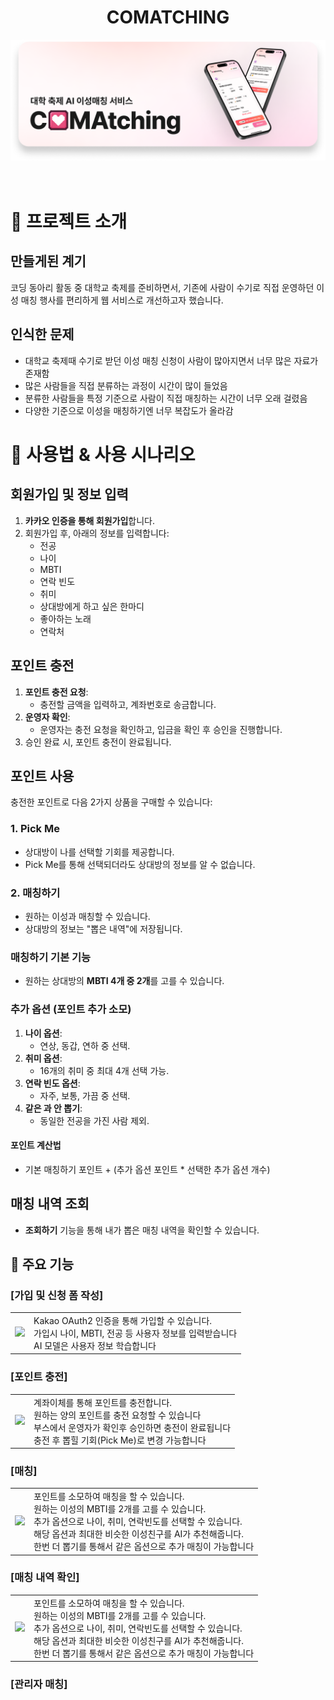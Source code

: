 <div align="center">
  <h1>COMATCHING</h1>
  <img src="https://github.com/COMAtching/.github/blob/main/assets/github_banner.png?raw=true" alt="banner_image">
</div>

<br>
<br>

# 🎈 프로젝트 소개
## 만들게된 계기
코딩 동아리 활동 중 대학교 축제를 준비하면서, 기존에 사람이 수기로 직접 운영하던 이성 매칭 행사를 편리하게 웹 서비스로 개선하고자 했습니다.

## 인식한 문제
 - 대학교 축제때 수기로 받던 이성 매칭 신청이 사람이 많아지면서 너무 많은 자료가 존재함
 - 많은 사람들을 직접 분류하는 과정이 시간이 많이 들었음
 - 분류한 사람들을 특정 기준으로 사람이 직접 매칭하는 시간이 너무 오래 걸렸음
 - 다양한 기준으로 이성을 매칭하기엔 너무 복잡도가 올라감


# 📜 사용법 & 사용 시나리오

## 회원가입 및 정보 입력
1. **카카오 인증을 통해 회원가입**합니다.
2. 회원가입 후, 아래의 정보를 입력합니다:
   - 전공
   - 나이
   - MBTI
   - 연락 빈도
   - 취미
   - 상대방에게 하고 싶은 한마디
   - 좋아하는 노래
   - 연락처

## 포인트 충전
1. **포인트 충전 요청**:
   - 충전할 금액을 입력하고, 계좌번호로 송금합니다.
2. **운영자 확인**:
   - 운영자는 충전 요청을 확인하고, 입금을 확인 후 승인을 진행합니다.
3. 승인 완료 시, 포인트 충전이 완료됩니다.

## 포인트 사용
충전한 포인트로 다음 2가지 상품을 구매할 수 있습니다:

### 1. **Pick Me**
- 상대방이 나를 선택할 기회를 제공합니다.
- Pick Me를 통해 선택되더라도 상대방의 정보를 알 수 없습니다.

### 2. **매칭하기**
- 원하는 이성과 매칭할 수 있습니다.
- 상대방의 정보는 "뽑은 내역"에 저장됩니다.

### 매칭하기 기본 기능
- 원하는 상대방의 **MBTI 4개 중 2개**를 고를 수 있습니다.

### 추가 옵션 (포인트 추가 소모)
1. **나이 옵션**:
   - 연상, 동갑, 연하 중 선택.
2. **취미 옵션**:
   - 16개의 취미 중 최대 4개 선택 가능.
3. **연락 빈도 옵션**:
   - 자주, 보통, 가끔 중 선택.
4. **같은 과 안 뽑기**:
   - 동일한 전공을 가진 사람 제외.

#### 포인트 계산법
- 기본 매칭하기 포인트 + (추가 옵션 포인트 * 선택한 추가 옵션 개수)

## 매칭 내역 조회
- **조회하기** 기능을 통해 내가 뽑은 매칭 내역을 확인할 수 있습니다.



## 🎈 주요 기능
### [가입 및 신청 폼 작성]
<table>
  <tr>
    <td>
      <img src="https://github.com/COMAtching/.github/blob/main/assets/%EC%BD%94%EB%A7%A4%EC%B9%AD_%EA%B0%80%EC%9E%85.gif?raw=true" width="300">
    </td>
    <td>
      Kakao OAuth2 인증을 통해 가입할 수 있습니다. <br>
      가입시 나이, MBTI, 전공 등 사용자 정보를 입력받습니다 <br>
      AI 모델은 사용자 정보 학습합니다  <br>
    </td>
  </tr>
</table>

### [포인트 충전]
<table>
  <tr>
    <td>
      <img src="https://github.com/COMAtching/.github/blob/main/assets/%EC%82%AC%EC%9A%A9%EC%9E%90_%EC%B6%A9%EC%A0%84.gif?raw=true" width="300">
    </td>
    <td>
      계좌이체를 통해 포인트를 충전합니다. <br>
      원하는 양의 포인트를 충전 요청할 수 있습니다 <br>
      부스에서 운영자가 확인후 승인하면 충전이 완료됩니다 <br>
      충전 후 뽑힐 기회(Pick Me)로 변경 가능합니다
    </td>
  </tr>
</table>

### [매칭]
<table>
  <tr>
    <td>
      <img src="https://github.com/COMAtching/.github/blob/main/assets/%EC%82%AC%EC%9A%A9%EC%9E%90_%EB%A7%A4%EC%B9%AD.gif?raw=true" width="300">
    </td>
    <td>
      포인트를 소모하여 매칭을 할 수 있습니다. <br>
      원하는 이성의 MBTI를 2개를 고를 수 있습니다. <br>
      추가 옵션으로 나이, 취미, 연락빈도를 선택할 수 있습니다.<br>
      해당 옵션과 최대한 비슷한 이성친구를 AI가 추천해줍니다. <br>
      한번 더 뽑기를 통해서 같은 옵션으로 추가 매칭이 가능합니다
    </td>
  </tr>
</table>


### [매칭 내역 확인]

<table>
  <tr>
    <td>
      <img src="https://github.com/COMAtching/.github/blob/main/assets/%EC%82%AC%EC%9A%A9%EC%9E%90_%EB%A7%A4%EC%B9%AD%EB%82%B4%EC%97%AD_%EC%A1%B0%ED%9A%8C.gif?raw=true" width="300">
    </td>
    <td>
      포인트를 소모하여 매칭을 할 수 있습니다. <br>
      원하는 이성의 MBTI를 2개를 고를 수 있습니다. <br>
      추가 옵션으로 나이, 취미, 연락빈도를 선택할 수 있습니다.<br>
      해당 옵션과 최대한 비슷한 이성친구를 AI가 추천해줍니다. <br>
      한번 더 뽑기를 통해서 같은 옵션으로 추가 매칭이 가능합니다
    </td>
  </tr>
</table>





### [관리자 매칭]